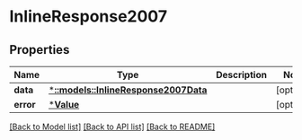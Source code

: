 # InlineResponse2007

## Properties
Name | Type | Description | Notes
------------ | ------------- | ------------- | -------------
**data** | [***::models::InlineResponse2007Data**](inline_response_200_7_data.md) |  | [optional] 
**error** | [***Value**](.md) |  | [optional] 

[[Back to Model list]](../README.md#documentation-for-models) [[Back to API list]](../README.md#documentation-for-api-endpoints) [[Back to README]](../README.md)


